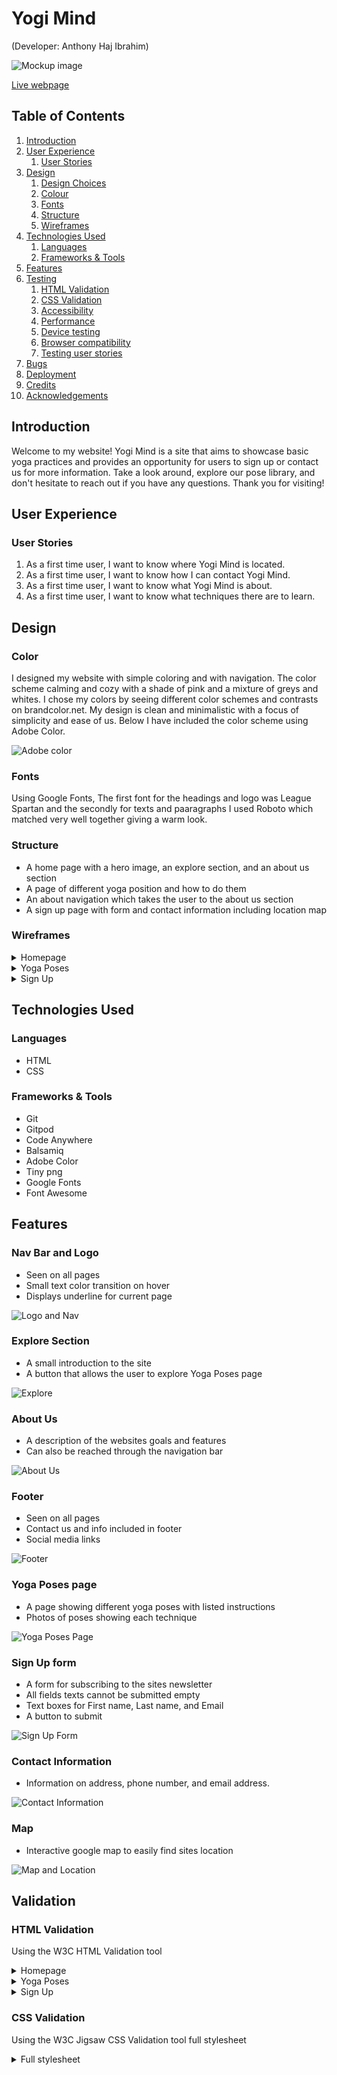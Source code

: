 # Yogi Mind

(Developer: Anthony Haj Ibrahim)

![Mockup image](docs/validation/mock-up.png)

[Live webpage](https://anthonyhaj.github.io/yogi-mind-MS1/)

## Table of Contents

1. [Introduction](#introduction)
2. [User Experience](#user-experience)
    1. [User Stories](#user-stories)
3. [Design](#design)
    1. [Design Choices](#design-choices)
    2. [Colour](#colours)
    3. [Fonts](#fonts)
    4. [Structure](#structure)
    5. [Wireframes](#wireframes)
4. [Technologies Used](#technologies-used)
    1. [Languages](#languages)
    2. [Frameworks & Tools](#frameworks-&-tools)
5. [Features](#features)
6. [Testing](#validation)
    1. [HTML Validation](#HTML-validation)
    2. [CSS Validation](#CSS-validation)
    3. [Accessibility](#accessibility)
    4. [Performance](#performance)
    5. [Device testing](#performing-tests-on-various-devices)
    6. [Browser compatibility](#browser-compatability)
    7. [Testing user stories](#testing-user-stories)
8. [Bugs](#Bugs)
9. [Deployment](#deployment)
10. [Credits](#credits)
11. [Acknowledgements](#acknowledgements)

## Introduction

Welcome to my website! Yogi Mind is a site that aims to showcase basic yoga practices and provides an opportunity for users to sign up or contact us for more information. Take a look around, explore our pose library, and don't hesitate to reach out if you have any questions. Thank you for visiting!

## User Experience

### User Stories
1. As a first time user, I want to know where Yogi Mind is located.
2. As a first time user, I want to know how I can contact Yogi Mind.
3. As a first time user, I want to know what Yogi Mind is about.
4. As a first time user, I want to know what techniques there are to learn.

## Design

### Color
I designed my website with simple coloring and with navigation. The color scheme calming and cozy with a shade of pink and a mixture of greys and whites. I chose my colors by seeing different color schemes and contrasts on brandcolor.net. My design is clean and minimalistic with a focus of simplicity and ease of us. Below I have included the color scheme using Adobe Color.

![Adobe color](docs/site-features/adobe-color.png)

### Fonts
Using Google Fonts, The first font for the headings and logo was League Spartan and the secondly for texts and paaragraphs I used Roboto which matched very well together giving a warm look.

### Structure
- A home page with a hero image, an explore section, and an about us section
- A page of different yoga position and how to do them
- An about navigation which takes the user to the about us section
- A sign up page with form and contact information including location map

### Wireframes 

<details><summary>Homepage</summary>
<img src="docs/wireframes/index-html.png">
<img src="docs/wireframes/index-tablet.png">
<img src="docs/wireframes/index-mobile.png">
</details>
<details><summary>Yoga Poses</summary>
<img src="docs/wireframes/yoga-poses.png">
<img src="docs/wireframes/yoga-poses-tablet.png">
<img src="docs/wireframes/yoga-poses-mobile.png">
</details>
<details><summary>Sign Up</summary>
<img src="docs/wireframes/sign-up.png">
<img src="docs/wireframes/sign-up-tablet.png">
<img src="docs/wireframes/sign-up-mobile.png">
</details>

## Technologies Used

### Languages
- HTML
- CSS

### Frameworks & Tools
- Git
- Gitpod
- Code Anywhere
- Balsamiq
- Adobe Color
- Tiny png
- Google Fonts
- Font Awesome

## Features

### Nav Bar and Logo
- Seen on all pages
- Small text color transition on hover
- Displays underline for current page

![Logo and Nav](docs/site-features/nav-bar.png)

### Explore Section
- A small introduction to the site
- A button that allows the user to explore Yoga Poses page

![Explore](docs/site-features/explore.png)

### About Us 
- A description of the websites goals and features
- Can also be reached through the navigation bar

![About Us](docs/site-features/about-us.png)

### Footer
- Seen on all pages 
- Contact us and info included in footer
- Social media links 

![Footer](docs/site-features/footer.png)

### Yoga Poses page
- A page showing different yoga poses with listed instructions 
- Photos of poses showing each technique

![Yoga Poses Page](docs/site-features/yoga-poses.png)

### Sign Up form 
- A form for subscribing to the sites newsletter
- All fields texts cannot be submitted empty
- Text boxes for First name, Last name, and Email
- A button to submit

![Sign Up Form](docs/site-features/form.png)

### Contact Information
- Information on address, phone number, and email address.

![Contact Information](docs/site-features/contact.png)

### Map
- Interactive google map to easily find sites location

![Map and Location](docs/site-features/map.png)

## Validation

### HTML Validation
Using the W3C HTML Validation tool
<details><summary>Homepage</summary>
<img src="docs/validation/html-validator-index.png">
</details>
<details><summary>Yoga Poses</summary>
<img src="docs/validation/html-validator-yoga-poses.png">
</details>
<details><summary>Sign Up</summary>
<img src="docs/validation/html-validator-sign-up.png">
</details>

### CSS Validation
Using the W3C Jigsaw CSS Validation tool full stylesheet
<details><summary>Full stylesheet</summary>
<img src="docs/validation/css-validator.png">
<details><summary>Full repo</summary>
<img src="docs/validation/css-validator-2.png">

### Accessibility 
Using Wave web accessibility tool. All pages pass with no errors besides contrast errors
<details><summary>Homepage</summary>
<img src="docs/validation/wave-index.png">
</details>
<details><summary>Yoga Poses</summary>
<img src="docs/validation/wave-yoga-poses.png">
</details>
<details><summary>Sign Up</summary>
<img src="docs/validation/wave-sign-up.png">
</details>

### Performance
Using lighthouse on google devoloper tools, 
<details><summary>Homepage</summary>
<img src="docs/validation/lighthouse-index.png">
</details>
<details><summary>Yoga Poses</summary>
<img src="docs/validation/lighthouse-yoga.png">
</details>
<details><summary>Sign Up</summary>
<img src="docs/validation/lighthouse-sign-up.png">
</details>

### Device Testing
I have tested on multiple devices including small devices and responsiveness is working very well. The devices i have tested are:
- Lenovo Thinkpad (PC)
- iPad Mini
- iPhone X
- iPhone 7
- iPhone 12 Pro
All links and pages respond very well, I have also tested all devices on google developer tools.

### Browser Compatability 
- Tested on Google Chrome
- Tested on Firefox
- Tested on Microsoft Edge
All browsers respond well. All fonts, links, and images work as expected.

### Testing User Stories

1. As a first time user, I would like to know how to locate Yogi Mind

- From the Homepage, click on the sign up page to locate the map.
- Additional information of location address can be found above the map.
**Tested on all devices, works as expected**
<details><summary>Map</summary>
<img src="docs/testing/map-test.png">
</details>

2. As a first time user, I would like to know how i can contact Yogi Mind.

- From the Homepage, click on the sign up page to locate Contact Information.
- Contact Information including the email and phone number are also found in the footer.
**Tested on all devices, works as expected**
<details><summary>Contact</summary>
<img src="docs/testing/contact-test.png">
</details>

3. As a first time user, I would like to know what Yogi Mind is about.

- From any page on the website the About navigation link will redirect the user to the About Us section which is located on the Homepage.
- Also within the About Us section is a button for users who would like to subscribe to the newsletter.
**Tested on all devices, works as expected**
<details><summary>About Us</summary>
<img src="docs/testing/contact-test.png">
<img src="docs/testing/contact-test-2.png">
</details>

4. As a first time user, I would like to know what techniques there are to learn.

- From the navigation menu clicking on Yoga Poses will direct the user to images and instructions on different yoga poses.
- Yoga Poses page can also be accessed from the Homepage as there is an explore button.
**Tested on all devices, works as expected**
 <details><summary>Yoga Poses</summary>
<img src="docs/testing/poses-test.png">
<img src="docs/testing/poses-test-2.png">
</details>

## Bugs

1. Navigation bar gets distorted on smaller screens
- Fix: Added a media query for medium and small screen adjuststing the font size and navigation margin

2. .current for my anchor tags was only showing on Home anchor on other pages
- Fix: Made sure my navigation a elements had the correct current class for each page

3. Column for on form box would only display in a row horizontally
- Fix: Changed display to flex column

4. Map was too wide on sign up page
- Fix: Adjusted the values on the embedded google maps href

## Deployment

1. The site was deployed to GitHub pages. This is how:
2. In the GitHub repository, navigate to the Settings tab and into pages
3. From the pages section, under build and deployment i choose my main root branch
4. Once the master branch has been selected, refresh the page and it will appear as a link at the top of the pages section of settings.

## Credits

### Content

1. Social media icons were taken from fontawesome.com

### Media

- All photos on Yogi Mind are credited to [Alexy Almond](https://www.pexels.com/@alexy-almond/)

### Code
- Code of footer social media links and hero section inpired by the CI Love Running project.


## Acknowledgements
- I would like to credit Ana Runje for a great readme template.
- I would like to thank Code Institute for a wonderful learning experience.
- I would also like to thank my mentor Mo Shami for guiding me through this project.




  





